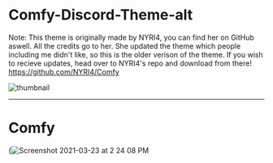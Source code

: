 # Comfy-Discord-Theme-alt
Note: This theme is originally made by NYRI4, you can find her on GitHub aswell. All the credits go to her. She updated the theme which people including me didn't like, so this is the older verison of the theme. If you wish to recieve updates, head over to NYRI4's repo and download from there! https://github.com/NYRI4/Comfy

![thumbnail](https://camo.githubusercontent.com/14cc0a3dcdb69dff4c192bb88acefd6226acc7edf884e3e2ef5683a10f0f3de2/68747470733a2f2f6e797269342e6769746875622e696f2f436f6d66792f6173736574732f62616e6e65722e706e67)

---

# Comfy
(![Screenshot 2021-03-23 at 2 24 08 PM](https://user-images.githubusercontent.com/58362876/112119525-757e9880-8be3-11eb-9e0a-f9d68ed98b8d.png)

